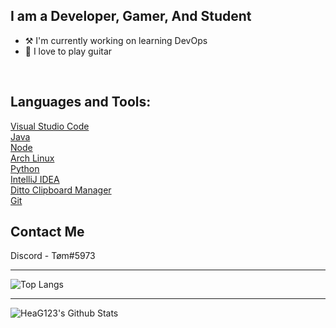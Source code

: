 ## I am a Developer, Gamer, And Student
- ⚒️ I'm currently working on learning DevOps
- 🎸 I love to play guitar

<br />

## Languages and Tools:

[Visual Studio Code][vscode]
<br />
[Java][java]
<br />
[Node][nodejs]
<br />
[Arch Linux][archlinux]
<br />
[Python][python]
<br />
[IntelliJ IDEA][intelliJ]
<br />
[Ditto Clipboard Manager][ditto]
<br />
[Git][git]
<br />
## Contact Me
Discord - Tøm#5973

---
![Top Langs](https://github-readme-stats.vercel.app/api/top-langs/?username=Tom-ne)

---

<img align="left" alt="HeaG123's Github Stats" src="https://github-readme-stats.vercel.app/api?username=Tom-ne&show_icons=true&hide_border=true&count_private=true&theme=dracula" />

<br />
<br />

[vscode]: https://code.visualstudio.com/
[java]: https://www.java.com/en/
[nodejs]: https://nodejs.org/en/
[archlinux]: https://archlinux.org/
[python]: https://www.python.org/
[intelliJ]: https://www.jetbrains.com/idea/
[ditto]: https://ditto-cp.sourceforge.io/
[git]: https://git-scm.com/downloads 
